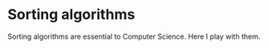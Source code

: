 Sorting algorithms
==================

Sorting algorithms are essential to Computer Science. Here I play with them.
